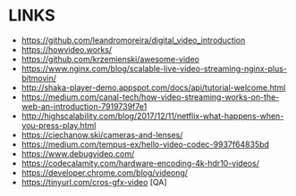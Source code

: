 LINKS
=====

* https://github.com/leandromoreira/digital_video_introduction
* https://howvideo.works/
* https://github.com/krzemienski/awesome-video
* https://www.nginx.com/blog/scalable-live-video-streaming-nginx-plus-bitmovin/
* http://shaka-player-demo.appspot.com/docs/api/tutorial-welcome.html
* https://medium.com/canal-tech/how-video-streaming-works-on-the-web-an-introduction-7919739f7e1
* http://highscalability.com/blog/2017/12/11/netflix-what-happens-when-you-press-play.html
* https://ciechanow.ski/cameras-and-lenses/
* https://medium.com/tempus-ex/hello-video-codec-9937f64835bd
* https://www.debugvideo.com/
* https://codecalamity.com/hardware-encoding-4k-hdr10-videos/
* https://developer.chrome.com/blog/videong/
* https://tinyurl.com/cros-gfx-video  [QA]
